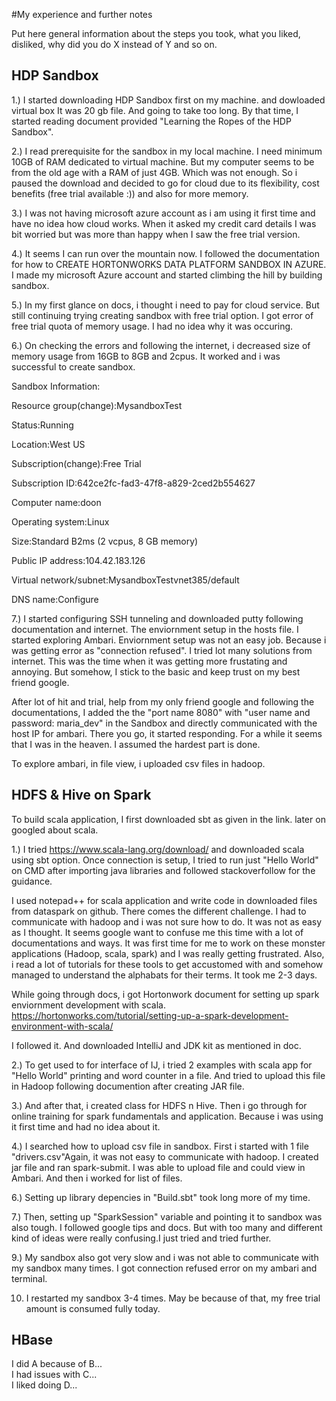 #My experience and further notes

Put here general information about the steps you took, what you liked, disliked, why did you do X instead of Y and so on.

## HDP Sandbox
1.) I started downloading HDP Sandbox first on my machine. and dowloaded virtual box It was 20 gb file. And going to take too long. By that time, I started reading document provided "Learning the Ropes of the HDP Sandbox".

2.) I read prerequisite for the sandbox in my local machine. I need minimum 10GB of RAM dedicated to virtual machine. But my computer seems to be from the old age with a RAM of just 4GB. Which was not enough. So i paused the download and  decided to go for cloud due to its flexibility, cost benefits (free trial available :)) and also for more memory.

3.) I was not having microsoft azure account as i am using it first time and have no idea how cloud works. When it asked my credit card details I was bit worried but was more than happy when I saw the free trial version.

4.) It seems I can run over the mountain now. I followed the documentation for how to CREATE HORTONWORKS DATA PLATFORM SANDBOX IN AZURE. I made my microsoft Azure account and started climbing the hill by building sandbox.

5.) In my first glance on docs, i thought i need to pay for cloud service. But still continuing trying creating sandbox with free trial option. I got error of free trial quota of memory usage. I had no idea why it was occuring.

6.) On checking the errors and following the internet, i decreased size of memory usage from 16GB to 8GB and 2cpus. It worked and i was successful to create sandbox. 

Sandbox Information: 

Resource group(change):MysandboxTest

Status:Running

Location:West US    

Subscription(change):Free Trial

Subscription ID:642ce2fc-fad3-47f8-a829-2ced2b554627 

Computer name:doon 

Operating system:Linux

Size:Standard B2ms (2 vcpus, 8 GB memory) 

Public IP address:104.42.183.126

Virtual network/subnet:MysandboxTestvnet385/default  

DNS name:Configure

7.)  I started configuring SSH tunneling and downloaded putty following documentation and internet. The enviornment setup in the hosts file. I started exploring Ambari. Enviornment setup was not an easy job. Because i was getting error as "connection refused". I tried lot many solutions from internet. This was the time when it was getting more frustating and annoying. But somehow, I stick to the basic and keep trust on my best friend google. 

After lot of hit and trial, help from my only friend google and following the documentations, I added the the "port name 8080" with "user name and password: maria_dev" in the Sandbox and directly communicated with the host IP for ambari. There you go, it started responding. For a while it seems that I was in the heaven. I assumed the hardest part is done. 

To explore ambari, in file view, i uploaded csv files in hadoop.

## HDFS & Hive on Spark
To build scala application, I first downloaded sbt as given in the link. later on googled about scala.

1.) I tried https://www.scala-lang.org/download/ and downloaded scala using sbt option. Once connection is setup, I tried to run just "Hello World" on CMD after importing java libraries and followed stackoverfollow for the guidance. 

I used notepad++ for scala application and write code in downloaded files from dataspark on github. There comes the different challenge. I had to communicate with hadoop and i was not sure how to do. It was not as easy as I thought. It seems google want to confuse me this time with a lot of documentations and ways.
It was first time for me to work on these monster applications (Hadoop, scala, spark) and I was really getting frustrated. Also, i read a lot of tutorials for these tools to get accustomed with and somehow managed to understand the alphabats for their terms. It took me 2-3 days.

While going through docs, i got Hortonwork document for setting up spark enviornment development with scala.
https://hortonworks.com/tutorial/setting-up-a-spark-development-environment-with-scala/

I followed it. And downloaded IntelliJ and JDK kit as mentioned in doc.

2.) To get used to for interface of IJ, i tried 2 examples with scala app for "Hello World" printing and word counter in a file.
   And tried to upload this file in Hadoop following documention after creating JAR file.
 
 3.) And after that, i created class for HDFS n Hive. Then i go through for online training for spark fundamentals and application. Because i was using it first time and had no idea about it.
 
 4.) I searched how to upload csv file in sandbox. First i started with 1 file "drivers.csv"Again, it was not easy to communicate with hadoop. I created jar file and ran spark-submit. I was able to upload file and could view in Ambari. And then i worked for list of files.
 
 6.) Setting up library depencies in "Build.sbt" took long more of my time.
 
 7.) Then, setting up "SparkSession" variable and pointing it to sandbox was also tough. I followed google tips and docs. But with too many and different kind of ideas were really confusing.I just tried and tried further.
 
 9.) My sandbox also got very slow and i was not able to communicate with my sandbox many times. I got connection refused error on my ambari and terminal. 
 
 10. I restarted my sandbox 3-4 times. May be because of that, my free trial amount is consumed fully today. 
 
   
## HBase

I did A because of B...
<br>I had issues with C...
<br>I liked doing D...

